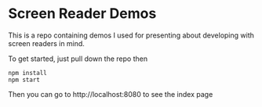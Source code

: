 Screen Reader Demos
======================

This is a repo containing demos I used for presenting about
developing with screen readers in mind.

To get started, just pull down the repo then

```
npm install
npm start
```
Then you can go to http://localhost:8080 to see the index page